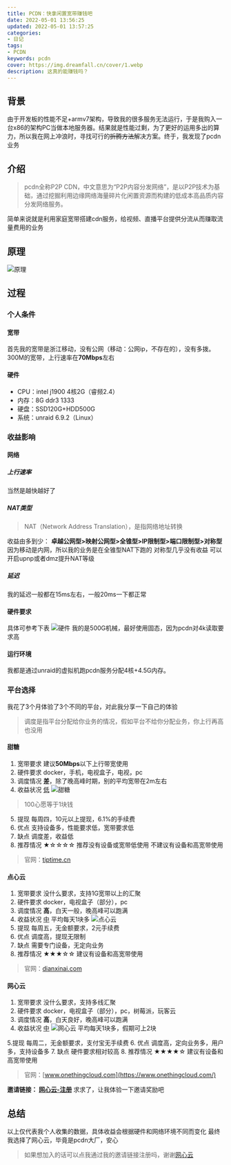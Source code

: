 ```yaml
---
title: PCDN：快拿闲置宽带赚钱吧
date: 2022-05-01 13:56:25
updated: 2022-05-01 13:57:25
categories:
- 日记
tags:
- PCDN
keywords: pcdn
cover: https://img.dreamfall.cn/cover/1.webp
description: 这真的能赚钱吗？
---
```

## 背景
由于开发板的性能不足+armv7架构，导致我的很多服务无法运行，于是我购入一台x86的架构PC当做本地服务器。结果就是性能过剩，为了更好的运用多出的算力，所以我在网上冲浪时，寻找可行的~~折腾方法~~解决方案。终于，我发现了pcdn业务

## 介绍
> pcdn全称P2P CDN，中文意思为“P2P内容分发网络”，是以P2P技术为基础，通过挖掘利用边缘网络海量碎片化闲置资源而构建的低成本高品质内容分发网络服务。

简单来说就是利用家庭宽带搭建cdn服务，给视频、直播平台提供分流从而赚取流量费用的业务

## 原理
![原理](https://img.dreamfall.cn/post/pcdn/1.webp)
## 过程

### 个人条件
#### 宽带
首先我的宽带是浙江移动，没有公网（移动：公网ip，不存在的），没有多拨。300M的宽带，上行速率在**70Mbps**左右
#### 硬件
-  CPU：intel j1900 4核2G（睿频2.4）
- 内存：8G ddr3 1333
-  硬盘：SSD120G+HDD500G
-  系统：unraid 6.9.2（Linux）
### 收益影响
#### 网络
##### 上行速率
当然是越快越好了
##### NAT类型
> NAT（Network Address Translation），是指网络地址转换

收益由多到少：
**卓越公网型>映射公网型>全锥型>IP限制型>端口限制型>对称型**
因为移动是内网，所以我的业务是在全锥型NAT下跑的
对称型几乎没有收益
可以开启upnp或者dmz提升NAT等级
##### 延迟
我的延迟一般都在15ms左右，一般20ms一下都正常
#### 硬件要求
具体可参考下表
![硬件](https://img.dreamfall.cn/post/pcdn/2.webp)
我的是500G机械，最好使用固态，因为pcdn对4k读取要求高
#### 运行环境
我都是通过unraid的虚拟机跑pcdn服务分配4核+4.5G内存。
### 平台选择
我花了3个月体验了3个不同的平台，对此我分享一下自己的体验
> 调度是指平台分配给你业务的情况，假如平台不给你分配业务，你上行再高也没用

#### 甜糖
1. 宽带要求
建议**50Mbps**以下上行带宽使用
2. 硬件要求
docker，手机，电视盒子，电视，pc
3. 调度情况
**差**，除了晚高峰时期，别的平均宽带在2m左右
4. 收益状况
<u>低</u>
![甜糖](https://img.dreamfall.cn/post/pcdn/3.webp)
> 100心愿等于1块钱
5. 提现
每周四，10元以上提现，6.1%的手续费
6. 优点
支持设备多，性能要求低，宽带要求低
7. 缺点
调度差，收益低
8. 推荐情况
★☆☆☆☆
推荐没有设备或宽带低使用
不建议有设备和高宽带使用

> 官网：[tiptime.cn](https://tiptime.cn/)

#### 点心云
1. 宽带要求
没什么要求，支持1G宽带以上的汇聚
2. 硬件要求
docker，电视盒子（部分），pc
3. 调度情况
**高**，白天一般，晚高峰可以跑满
4. 收益状况
<u>中</u>
平均每天1块多
![点心云](https://img.dreamfall.cn/post/pcdn/4.webp)
5. 提现
每周五，无金额要求，2元手续费
6. 优点
调度高，提现无限制
7. 缺点
需要专门设备，无定向业务
8. 推荐情况
★★★☆☆
建议有设备和高宽带使用

> 官网：[dianxinai.com](https://dianxinai.com/)

#### 网心云
1. 宽带要求
没什么要求，支持多线汇聚
2. 硬件要求
docker，电视盒子（部分），pc，树莓派，玩客云
3. 调度情况
**高**，白天良好，晚高峰可以跑满
4. 收益状况
<u>中</u>
![网心云](https://img.dreamfall.cn/post/pcdn/5.webp)
平均每天1块多，假期可上2块

5.提现
每周二，无金额要求，支付宝无手续费
6. 优点
调度高，定向业务多，用户多，支持设备多
7. 缺点
硬件要求相对较高
8. 推荐情况
★★★★☆
建议有设备和高宽带使用

> 官网：[www.onethingcloud.com](https://www.onethingcloud.com/)

**邀请链接： [网心云-注册](https://act.ionecloud.cn/acts/invite/?inviteid=6e3c775a)**
求求了，让我体验一下邀请奖励吧
## 总结
以上仅代表我个人收集的数据，具体收益会根据硬件和网络环境不同而变化
最终我选择了网心云，毕竟是pcdn大厂，安心
> 如果想加入的话可以点我通过我的邀请链接注册吗，谢谢[网心云](https://act.ionecloud.cn/acts/invite/?inviteid=6e3c775a)